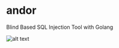# andor
Blind Based SQL Injection Tool with Golang

![alt text](https://raw.githubusercontent.com/sadicann/andor/master/demo.gif)
